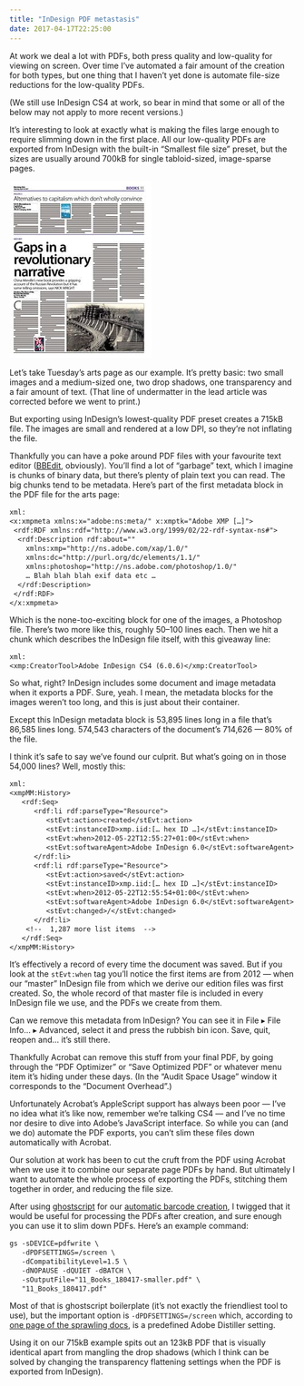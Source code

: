 ```yaml
---
title: "InDesign PDF metastasis"
date: 2017-04-17T22:25:00
---
```


At work we deal a lot with PDFs, both press quality and low-quality for viewing on screen. Over time I’ve automated a fair amount of the creation for both types, but one thing that I haven’t yet done is automate file-size reductions for the low-quality PDFs.

(We still use InDesign CS4 at work, so bear in mind that some or all of the below may not apply to more recent versions.)

It’s interesting to look at exactly what is making the files large enough to require slimming down in the first place. All our low-quality PDFs are exported from InDesign with the built-in “Smallest file size” preset, but the sizes are usually around 700kB for single tabloid-sized, image-sparse pages.

<img src="/images/2017-04-17-arts-full.jpg"
     class="pull-right"
     alt="A low-quality image of a Morning Star arts page.">

Let’s take Tuesday’s arts page as our example. It’s pretty basic: two small images and a medium-sized one, two drop shadows, one transparency and a fair amount of text. (That line of undermatter in the lead article was corrected before we went to print.)

But exporting using InDesign’s lowest-quality PDF preset creates a 715kB file. The images are small and rendered at a low DPI, so they’re not inflating the file.

Thankfully you can have a poke around PDF files with your favourite text editor ([BBEdit][], obviously). You’ll find a lot of “garbage” text, which I imagine is chunks of binary data, but there’s plenty of plain text you can read. The big chunks tend to be metadata. Here’s part of the first metadata block in the PDF file for the arts page:

[BBEdit]: http://www.barebones.com/products/bbedit/

    xml:
    <x:xmpmeta xmlns:x="adobe:ns:meta/" x:xmptk="Adobe XMP […]">
     <rdf:RDF xmlns:rdf="http://www.w3.org/1999/02/22-rdf-syntax-ns#">
      <rdf:Description rdf:about=""
        xmlns:xmp="http://ns.adobe.com/xap/1.0/"
        xmlns:dc="http://purl.org/dc/elements/1.1/"
        xmlns:photoshop="http://ns.adobe.com/photoshop/1.0/"
        … Blah blah blah exif data etc …
      </rdf:Description>
     </rdf:RDF>
    </x:xmpmeta>

Which is the none-too-exciting block for one of the images, a Photoshop file. There’s two more like this, roughly 50–100 lines each. Then we hit a chunk which describes the InDesign file itself, with this giveaway line:

    xml:
    <xmp:CreatorTool>Adobe InDesign CS4 (6.0.6)</xmp:CreatorTool>

So what, right? InDesign includes some document and image metadata when it exports a PDF. Sure, yeah. I mean, the metadata blocks for the images weren’t too long, and this is just about their container.

Except this InDesign metadata block is 53,895 lines long in a file that’s 86,585 lines long. 574,543 characters of the document’s 714,626 — 80% of the file.

I think it’s safe to say we’ve found our culprit. But what’s going on in those 54,000 lines? Well, mostly this:

    xml:
    <xmpMM:History>
       <rdf:Seq>
          <rdf:li rdf:parseType="Resource">
             <stEvt:action>created</stEvt:action>
             <stEvt:instanceID>xmp.iid:[… hex ID …]</stEvt:instanceID>
             <stEvt:when>2012-05-22T12:55:27+01:00</stEvt:when>
             <stEvt:softwareAgent>Adobe InDesign 6.0</stEvt:softwareAgent>
          </rdf:li>
          <rdf:li rdf:parseType="Resource">
             <stEvt:action>saved</stEvt:action>
             <stEvt:instanceID>xmp.iid:[… hex ID …]</stEvt:instanceID>
             <stEvt:when>2012-05-22T12:55:54+01:00</stEvt:when>
             <stEvt:softwareAgent>Adobe InDesign 6.0</stEvt:softwareAgent>
             <stEvt:changed>/</stEvt:changed>
          </rdf:li>
        <!--  1,287 more list items  -->
       </rdf:Seq>
    </xmpMM:History>

It’s effectively a record of every time the document was saved. But if you look at the `stEvt:when` tag you’ll notice the first items are from 2012 — when our “master” InDesign file from which we derive our edition files was first created. So, the whole record of that master file is included in every InDesign file we use, and the PDFs we create from them.

Can we remove this metadata from InDesign? You can see it in <span class="osx-menu">File ▸ File Info… ▸ Advanced</span>, select it and press the rubbish bin icon. Save, quit, reopen and… it’s still there.

Thankfully Acrobat can remove this stuff from your final PDF, by going through the “PDF Optimizer” or “Save Optimized PDF” or whatever menu item it’s hiding under these days. (In the “Audit Space Usage” window it corresponds to the “Document Overhead”.)

Unfortunately Acrobat’s AppleScript support has always been poor — I’ve no idea what it’s like now, remember we’re talking CS4 — and I’ve no time nor desire to dive into Adobe’s JavaScript interface. So while you can (and we do) automate the PDF exports, you can’t slim these files down automatically with Acrobat.

Our solution at work has been to cut the cruft from the PDF using Acrobat when we use it to combine our separate page PDFs by hand. But ultimately I want to automate the whole process of exporting the PDFs, stitching them together in order, and reducing the file size.

After using [ghostscript][] for our [automatic barcode creation][barcode], I twigged that it would be useful for processing the PDFs after creation, and sure enough you can use it to slim down PDFs. Here’s an example command:

[ghostscript]: https://ghostscript.com
[barcode]: https://github.com/ppps/ms-barcode

    gs -sDEVICE=pdfwrite \
       -dPDFSETTINGS=/screen \
       -dCompatibilityLevel=1.5 \
       -dNOPAUSE -dQUIET -dBATCH \
       -sOutputFile="11_Books_180417-smaller.pdf" \
       "11_Books_180417.pdf"

Most of that is ghostscript boilerplate (it’s not exactly the friendliest tool to use), but the important option is `-dPDFSETTINGS=/screen` which, according to [one page of the sprawling docs][pdfsettings], is a predefined Adobe Distiller setting.

[pdfsettings]: https://ghostscript.com/doc/9.14/Ps2pdf.htm#Options

Using it on our 715kB example spits out an 123kB PDF that is visually identical apart from mangling the drop shadows (which I think can be solved by changing the transparency flattening settings when the PDF is exported from InDesign).
